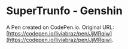 # SuperTrunfo - Genshin

A Pen created on CodePen.io. Original URL: [https://codepen.io/liviabraz/pen/JjMRqjw](https://codepen.io/liviabraz/pen/JjMRqjw).


